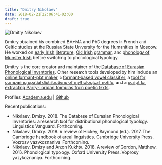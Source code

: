 ```yaml
---
title: "Dmitry Nikolaev"
date: 2018-02-21T22:06:41+02:00
draft: true
---
```


![Dmitry Nikolaev](/images/mitya.jpg)

Dmitry obtained his combined BA+MA and PhD degrees in French and Celtic studies at the Russian State University for the Humanities in Moscow. He worked on [early Irish](https://www.academia.edu/771377/F%C3%ADr_flathemon_in_the_Russian_Primary_Chronicle_The_legend_of_the_summoning_of_the_Varangians_and_the_prefatory_matter_to_Audacht_Morainn) [literature](https://www.academia.edu/1569768/On_compound_epithets_in_early_Irish_poetry), [Old Irish](https://www.academia.edu/3643401/Absolute_and_conjunct_endings_in_Old_Irish_a_survey_of_typological_parallels_with_M._Shkapa_) [grammar](https://www.academia.edu/3590210/Aspectual_distinctions_in_Old_Irish_narratives), and [phonology of Munster Irish](https://www.academia.edu/28336839/An_update_on_the_phonology_of_Gaeilge_Chorca_Dhuibhne) before switching to phonological typology.

Dmitry is the core creator and maintainer of the [Database of Eurasian Phonological Inventories](http://eurasianphonology.info/). Other research tools developed by him include an [online formant-plot maker](http://eurasianphonology.info/static/formantplotter/), a [formant-based vowel classifier](http://eurasianphonology.info/static/vowelclf/), a [tool for comparing spatial distributions of mythological motifs](http://eurasianphonology.info/static/mythqueries/motifs.html), and a [script for extracting Parry-Loridan formulas from poetic texts](http://journal.oraltradition.org/issues/30i/nikolayev).

Profiles: [Academia.edu](https://shamash.academia.edu/DmitryNikolaev) | [Github](https://github.com/macleginn)

Recent publications:

- Nikolaev, Dmitry. 2018. The Database of Eurasian Phonological Inventories: a research tool for distributional phonological typology. Linguistics Vanguard. Forthcoming.
- Nikolaev, Dmitry. 2018. A review of Hickey, Raymond (ed.). 2017. The Cambridge handbook of areal linguistics. Cambridge University Press. Voprosy yazykoznaniya. Forthcoming.
- Nikolaev, Dmitry and Anton Kukhto. 2018. A review of Gordon, Matthew. 2016. Phonological typology. Oxford University Press. Voprosy yazykoznaniya. Forthcoming.